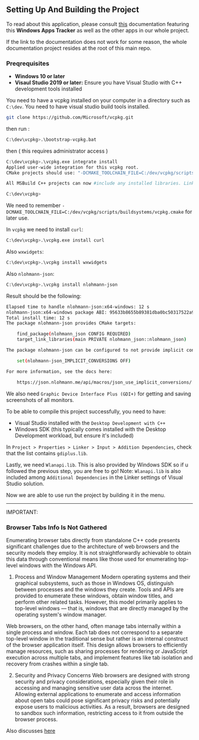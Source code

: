 ## Setting Up And Building the Project

To read about this application, please consult [this](https://marekstef.github.io/storageSystemDocs/docs/example-apps/activity-tracker/walkthrough) documentation featuring this **Windows Apps Tracker** as well as the other apps in our whole project.

If the link to the documentation does not work for some reason, the whole documentation project resides at the root of this main repo.

### Preqrequisites

- **Windows 10 or later**
- **Visaul Studio 2019 or later:** Ensure you have Visual Studio with C++ development tools installed

You need to have a vcpkg installed on your computer in a directory such as `C:\dev`. You need to have visual studio build tools installed.

```bash
git clone https://github.com/Microsoft/vcpkg.git
```

then run :

```bash
C:\dev\vcpkg>.\bootstrap-vcpkg.bat
```

then ( this requires administrator access )

```bash
C:\dev\vcpkg>.\vcpkg.exe integrate install
Applied user-wide integration for this vcpkg root.
CMake projects should use: "-DCMAKE_TOOLCHAIN_FILE=C:/dev/vcpkg/scripts/buildsystems/vcpkg.cmake"

All MSBuild C++ projects can now #include any installed libraries. Linking will be handled automatically. Installing new libraries will make them instantly available.

C:\dev\vcpkg>
```

We need to remember `-DCMAKE_TOOLCHAIN_FILE=C:/dev/vcpkg/scripts/buildsystems/vcpkg.cmake` for later use.

In `vcpkg` we need to install `curl`:

```bash
C:\dev\vcpkg>.\vcpkg.exe install curl
```

Also `wxwidgets`:

```bash
C:\dev\vcpkg>.\vcpkg install wxwidgets
```

Also `nlohmann-json`:

```bash
C:\dev\vcpkg>.\vcpkg install nlohmann-json
```

Result should be the following: 

```bash
Elapsed time to handle nlohmann-json:x64-windows: 12 s
nlohmann-json:x64-windows package ABI: 95633b8655b89381dba0bc50317522a9802d5e0f98e0491768eaca4ef432660e
Total install time: 12 s
The package nlohmann-json provides CMake targets:

    find_package(nlohmann_json CONFIG REQUIRED)
    target_link_libraries(main PRIVATE nlohmann_json::nlohmann_json)

The package nlohmann-json can be configured to not provide implicit conversions via a custom triplet file:

    set(nlohmann-json_IMPLICIT_CONVERSIONS OFF)

For more information, see the docs here:

    https://json.nlohmann.me/api/macros/json_use_implicit_conversions/

```

We also need `Graphic Device Interface Plus (GDI+)` for getting and saving screenshots of all monitors.

To be able to compile this project successfully, you need to have:
- Visual Studio installed with the `Desktop Development with C++`
- Windows SDK (this typically comes installed with the Desktop Development workload, but ensure it's included)

In `Project > Properties > Linker > Input > Addition Dependencies`, check that the list contains `gdiplus.lib`.

Lastly, we need `Wlanapi.lib`. This is also provided by Windows SDK so if u followed the previous step, you are free to go! Note: `Wlanapi.lib` is also included among `Additional Dependencies` in the Linker settings of Visual Studio solution.

Now we are able to use run the project by building it in the menu.

--- 

IMPORTANT:

### Browser Tabs Info Is Not Gathered

Enumerating browser tabs directly from standalone C++ code presents significant challenges due to the architecture of web browsers and the security models they employ. It is not straightforwardly achievable to obtain this data through conventional means like those used for enumerating top-level windows with the Windows API.

1. Process and Window Management
Modern operating systems and their graphical subsystems, such as those in Windows OS, distinguish between processes and the windows they create. Tools and APIs are provided to enumerate these windows, obtain window titles, and perform other related tasks. However, this model primarily applies to top-level windows — that is, windows that are directly managed by the operating system's window manager.

Web browsers, on the other hand, often manage tabs internally within a single process and window. Each tab does not correspond to a separate top-level window in the traditional sense but rather is an internal construct of the browser application itself. This design allows browsers to efficiently manage resources, such as sharing processes for rendering or JavaScript execution across multiple tabs, and implement features like tab isolation and recovery from crashes within a single tab.

2. Security and Privacy Concerns
Web browsers are designed with strong security and privacy considerations, especially given their role in accessing and managing sensitive user data across the internet. Allowing external applications to enumerate and access information about open tabs could pose significant privacy risks and potentially expose users to malicious activities. As a result, browsers are designed to sandbox such information, restricting access to it from outside the browser process.

Also discusses [here](https://stackoverflow.com/questions/40608529/enumwindow-to-catch-tab-process-google-chrome-c)